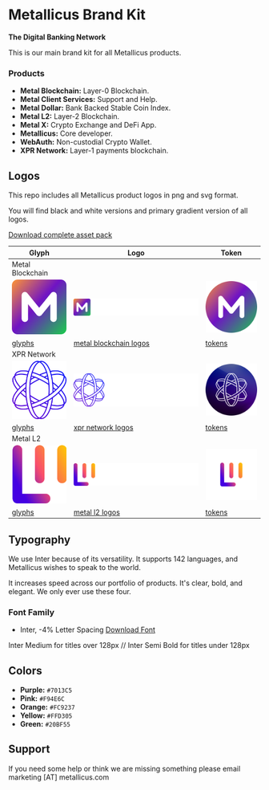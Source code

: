 # Metallicus Brand Kit
**The Digital Banking Network**


This is our main brand kit for all Metallicus products.

### Products
- **Metal Blockchain:** Layer-0 Blockchain.
- **Metal Client Services:** Support and Help.
- **Metal Dollar:** Bank Backed Stable Coin Index.
- **Metal L2:** Layer-2 Blockchain.
- **Metal X:** Crypto Exchange and DeFi App.
- **Metallicus:** Core developer.
- **WebAuth:** Non-custodial Crypto Wallet.
- **XPR Network:** Layer-1 payments blockchain.



## Logos

This repo includes all Metallicus product logos in png and svg format.

You will find black and white versions and primary gradient version of all logos.

[Download complete asset pack](https://metallicus.com/brandkit.zip)


|  Glyph             |   Logo                                                         |  Token                          |
| ----------------- | ------------------------------------------------------------------ |----------------- |
|   Metal Blockchain   |
|  <img src="https://github.com/metallicusdev/brandkit/blob/main/Logos/Metal%20Blockchain%20Glyph/Metal%20Blockchain-glyph-color@4x.png?raw=true" width="120">  |  <img src="https://github.com/metallicusdev/brandkit/blob/main/Logos/Metal%20Blockchain%20Logo/Metal%20Blockchain-white@4x.png?raw=true" width="300">  |  <img src="https://github.com/metallicusdev/brandkit/blob/main/Logos/Metal%20Blockchain%20Token/METAL%20Token@4x.png?raw=true" width="120">  |
|  [glyphs](https://github.com/metallicusdev/brandkit/blob/main/Logos/Metal%20Blockchain%20Glyph/) |  [metal blockchain logos](https://github.com/metallicusdev/brandkit/blob/main/Logos/Metal%20Blockchain%20Logo/) |  [tokens](https://github.com/metallicusdev/brandkit/blob/main/Logos/Metal%20Blockchain%20Token/) |
|   XPR Network   |
|  <img src="https://github.com/metallicusdev/brandkit/blob/main/Logos/XPR%20Network%20Glyph/XPR%20Network-glyph-color%404x.png?raw=true" width="120">  |  <img src="https://github.com/metallicusdev/brandkit/blob/main/Logos/XPR%20Network%20Logo/XPR%20Network-white%404x.png?raw=true" width="300">  |  <img src="https://github.com/metallicusdev/brandkit/blob/main/Logos/XPR%20Network%20Token/XPR%20Token%404x.png?raw=true" width="120">  |
|  [glyphs](https://github.com/metallicusdev/brandkit/blob/main/Logos/XPR%20Network%20Glyph/) |  [xpr network logos](https://github.com/metallicusdev/brandkit/blob/main/Logos/XPR%20Network%20Logo/) |  [tokens](https://github.com/metallicusdev/brandkit/blob/main/Logos/XPR%20Network%20Token/) |
|   Metal L2   |
|  <img src="https://github.com/metallicusdev/brandkit/blob/main/Logos/Metal%20L2%20Glyph/Metal%20L2-glyph-color@4x.png?raw=true" width="120">  |  <img src="https://github.com/metallicusdev/brandkit/blob/main/Logos/Metal%20L2%20Logo/Metal%20L2-white@4x.png?raw=true" width="300">  |  <img src="https://github.com/metallicusdev/brandkit/blob/main/Logos/Metal%20L2%20Token/MTL%20L2%20Token%404x.png?raw=true" width="120">  |
|  [glyphs](https://github.com/metallicusdev/brandkit/blob/main/Logos/Metal%20L2%20Glyph/) |  [metal l2 logos](https://github.com/metallicusdev/brandkit/blob/main/Logos/Metal%20L2%20Logo/) |  [tokens](https://github.com/metallicusdev/brandkit/blob/main/Logos/Metal%20L2%20Token/) |


## Typography

We use Inter because of its versatility. It supports 142 languages, and Metallicus wishes to speak to the world.

It increases speed across our portfolio of products. It's clear, bold, and elegant. We only ever use these four.

### Font Family
- Inter, -4% Letter Spacing
[Download Font](https://fonts.google.com/specimen/Inter)

Inter Medium for titles over 128px // Inter Semi Bold for titles under 128px


## Colors
- **Purple:** `#7013C5`
- **Pink:** `#F94E6C`
- **Orange:** `#FC9237`
- **Yellow:** `#FFD305`
- **Green:** `#20BF55`


## Support
If you need some help or think we are missing something please email marketing [AT] metallicus.com

